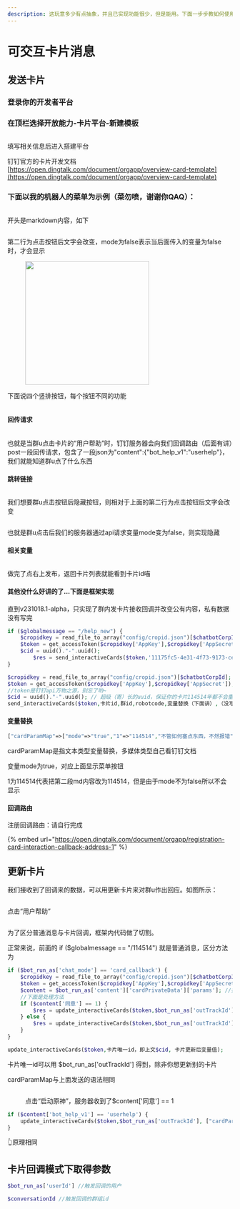 ```yaml
---
description: 这玩意多少有点抽象，并且已实现功能很少，但是能用。下面一步步教如何使用qwq
---
```


# 可交互卡片消息

## 发送卡片

### 登录你的开发者平台

### 在顶栏选择开放能力-卡片平台-新建模板

<figure><img src="../../.gitbook/assets/image (1).png" alt=""><figcaption></figcaption></figure>

填写相关信息后进入搭建平台

钉钉官方的卡片开发文档[https://open.dingtalk.com/document/orgapp/overview-card-template](https://open.dingtalk.com/document/orgapp/overview-card-template)

### 下面以我的机器人的菜单为示例（菜勿喷，谢谢你QAQ）：

<figure><img src="../../.gitbook/assets/image (2).png" alt=""><figcaption></figcaption></figure>

开头是markdown内容，如下

<figure><img src="../../.gitbook/assets/image (3).png" alt=""><figcaption></figcaption></figure>

第二行为点击按钮后文字会改变，mode为false表示当后面传入的变量为false时，才会显示

<figure><img src="../../.gitbook/assets/image (4).png" alt="" width="277"><figcaption></figcaption></figure>

下面说四个竖排按钮，每个按钮不同的功能

<figure><img src="../../.gitbook/assets/image (5).png" alt=""><figcaption></figcaption></figure>

#### 回传请求

<figure><img src="../../.gitbook/assets/image (8).png" alt=""><figcaption></figcaption></figure>

也就是当群u点击卡片的“用户帮助”时，钉钉服务器会向我们回调路由（后面有讲）post一段回传请求，包含了一段json为"content":{"bot\_help\_v1":"userhelp"}，我们就能知道群u点了什么东西

#### 跳转链接

<figure><img src="../../.gitbook/assets/image (9).png" alt=""><figcaption></figcaption></figure>

我们想要群u点击按钮后隐藏按钮，则相对于上面的第二行为点击按钮后文字会改变

<figure><img src="../../.gitbook/assets/image (10).png" alt=""><figcaption></figcaption></figure>

也就是群u点击后我们的服务器通过api请求变量mode变为false，则实现隐藏

#### 相关变量

<figure><img src="../../.gitbook/assets/image.png" alt=""><figcaption></figcaption></figure>

做完了点右上发布，返回卡片列表就能看到卡片id喵

#### 其他没什么好讲的了...下面是框架实现

直到v231018.1-alpha，只实现了群内发卡片接收回调并改变公有内容，私有数据没有写完

```php
if ($globalmessage == "/help_new") {
    $cropidkey = read_file_to_array("config/cropid.json")[$chatbotCorpId];
    $token = get_accessToken($cropidkey['AppKey'],$cropidkey['AppSecret']);
    $cid = uuid()."-".uuid();
        $res = send_interactiveCards($token,'11175fc5-4e31-4f73-9173-ce66eea596a7.schema',$conversationId,$robotCode,1,["cardParamMap"=>["mode"=>"true","1"=>"114514","不管如何塞点东西，不然报错"=>"不然狠狠厚儒你"]],"",$cid,"xxxx");
}
```

```php
$cropidkey = read_file_to_array("config/cropid.json")[$chatbotCorpId];
$token = get_accessToken($cropidkey['AppKey'],$cropidkey['AppSecret']);
//token是钉钉api万物之源，别忘了哟~
$cid = uuid()."-".uuid(); // 超级（寄）长的uuid，保证你的卡片114514年都不会重复uuid，当然，你可以用自己的
send_interactiveCards($token,卡片id,群id,robotcode,变量替换（下面讲）,（没写完，传空值）,$cid（可选，不写就写null框架自动配置, 回调路由（可选，下面讲）); //这段才是关
```

#### 变量替换

```php
["cardParamMap"=>["mode"=>"true","1"=>"114514","不管如何塞点东西，不然报错"=>"不然狠狠厚儒你"]]
```

cardParamMap是指文本类型变量替换，多媒体类型自己看钉钉文档

变量mode为true，对应上面显示菜单按钮

1为114514代表把第二段md内容改为114514，但是由于mode不为false所以不会显示

#### 回调路由

注册回调路由：请自行完成

{% embed url="https://open.dingtalk.com/document/orgapp/registration-card-interaction-callback-address-1" %}

## 更新卡片

我们接收到了回调来的数据，可以用更新卡片来对群u作出回应。如图所示：

<figure><img src="../../.gitbook/assets/image (37).png" alt=""><figcaption></figcaption></figure>

点击“用户帮助”

<figure><img src="../../.gitbook/assets/image (39).png" alt=""><figcaption></figcaption></figure>

为了区分普通消息与卡片回调，框架内代码做了切割。

正常来说，前面的  if ($globalmessage == "/114514")  就是普通消息，区分方法为

```php
if ($bot_run_as['chat_mode'] == 'card_callback') {
    $cropidkey = read_file_to_array("config/cropid.json")[$chatbotCorpId];
    $token = get_accessToken($cropidkey['AppKey'],$cropidkey['AppSecret']);
    $content = $bot_run_as['content']['cardPrivateData']['params']; //提取用户选择，防止变量冲突的话可以改改
    //下面是处理方法
    if ($content['同意'] == 1) {
        $res = update_interactiveCards($token,$bot_run_as['outTrackId'], ["cardParamMap"=>["title"=>"# 原神，启动！","text"=>"你说的对，但是《原神》是由米哈游自主研发的一款全新开放世界冒险游戏。游戏发生在一个被称作「提瓦特」的幻想世界，在这里，被神选中的人将被授予「神之眼」，导引元素之力。你将扮演一位名为「旅行者」的神秘角色，在自由的旅行中邂逅性格各异、能力独特的同伴们，和他们一起击败强敌，找回失散的亲人——同时，逐步发掘「原神」的真相。"]]);
    } else {
        $res = update_interactiveCards($token,$bot_run_as['outTrackId'], ["cardParamMap"=>["title"=>"# 原神怎么你了","text"=>"差不多得了😅屁大点事都要拐上原神，原神一没招你惹你，二没干伤天害理的事情，到底怎么你了让你一直无脑抹黑，米哈游每天费尽心思的文化输出弘扬中国文化，你这种喷子只会在网上敲键盘诋毁良心公司，中国游戏的未来就是被你这种人毁掉的😅"]]);
    }
}
```

```php
update_interactiveCards($token,卡片唯一id，即上文$cid, 卡片更新后变量值);
```

卡片唯一id可以用  $bot\_run\_as\['outTrackId']  得到，除非你想更新别的卡片

cardParamMap与上面发送的语法相同

<figure><img src="../../.gitbook/assets/image (41).png" alt=""><figcaption><p>点击“启动原神”，服务器收到了$content['同意'] == 1</p></figcaption></figure>

```php
if ($content['bot_help_v1'] == 'userhelp') {
    update_interactiveCards($token,$bot_run_as['outTrackId'], ["cardParamMap"=>["1"=>"/me  个人信息\n/uid <uid>  根据uid查询信息\n/found <word>  根据关键词查询名字\n/api  获取apikey（私聊使用）"]]);
} 
```

👆原理相同

## 卡片回调模式下取得参数

```php
$bot_run_as['userId'] //触发回调的用户
```

```php
$conversationId //触发回调的群组id
```

